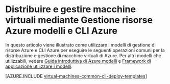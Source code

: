 <properties
    pageTitle="Distribuire e gestire macchine Virtuali con i modelli | Microsoft Azure"
    description="Distribuire e gestire le configurazioni più comuni per Azure macchine virtuali di utilizzo dei modelli di Manager delle risorse e Azure CLI."
    services="virtual-machines-linux"
    documentationCenter=""
    authors="squillace"
    manager="timlt"
    editor=""
    tags="azure-resource-manager"/>

<tags
    ms.service="virtual-machines-linux"
    ms.workload="infrastructure-services"
    ms.tgt_pltfrm="vm-linux"
    ms.devlang="na"
    ms.topic="article"
    ms.date="08/23/2016"
    ms.author="rasquill"/>

# <a name="deploy-and-manage-virtual-machines-by-using-azure-resource-manager-templates-and-the-azure-cli"></a>Distribuire e gestire macchine virtuali mediante Gestione risorse Azure modelli e CLI Azure

In questo articolo viene illustrato come utilizzare i modelli di gestione di risorse Azure e CLI Azure per eseguire le seguenti operazioni comuni per la distribuzione e gestione di macchine virtuali di Azure. Per altri modelli che utilizzabili, vedere [Guida introduttiva di Azure modelli](https://azure.microsoft.com/documentation/templates/) e [Framework di applicazione utilizzare i modelli](virtual-machines-linux-app-frameworks.md).


[AZURE.INCLUDE [virtual-machines-common-cli-deploy-templates](../../includes/virtual-machines-common-cli-deploy-templates.md)]
